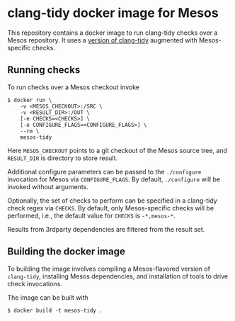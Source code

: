 clang-tidy docker image for Mesos
=================================

This repository contains a docker image to run clang-tidy
checks over a Mesos repository. It uses a [version of
clang-tidy](https://github.com/mesos/clang-tools-extra/tree/mesos_38)
augmented with Mesos-specific checks.


Running checks
--------------

To run checks over a Mesos checkout invoke

    $ docker run \
        -v <MESOS_CHECKOUT>:/SRC \
        -v <RESULT_DIR>:/OUT \
        [-e CHECKS=<CHECKS>] \
        [-e CONFIGURE_FLAGS=<CONFIGURE_FLAGS>] \
        --rm \
        mesos-tidy

Here `MESOS_CHECKOUT` points to a git checkout of the Mesos source
tree, and `RESULT_DIR` is directory to store result.

Additional configure parameters can be passed to the `./configure`
invocation for Mesos via `CONFIGURE_FLAGS`. By default, `./configure`
will be invoked without arguments.

Optionally, the set of checks to perform can be specified in a
clang-tidy check regex via `CHECKS`. By default, only Mesos-specific
checks will be performed, i.e., the default value for `CHECKS` is
`-*,mesos-*`.

Results from 3rdparty dependencies are filtered from the result set.


Building the docker image
-------------------------

To building the image involves compiling a Mesos-flavored version of
`clang-tidy`, installing Mesos dependencies, and installation of tools
to drive check invocations.

The image can be built with

    $ docker build -t mesos-tidy .
